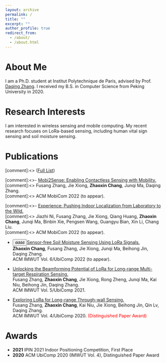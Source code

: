 ```yaml
---
layout: archive
permalink: /
title: ""
excerpt: ""
author_profile: true
redirect_from: 
  - /about/
  - /about.html
---
```


About Me
======
I am a Ph.D. student at Institut Polytechnique de Paris, advised by Prof. [Daqing Zhang](https://scholar.google.com.hk/citations?hl=en&user=qn8CqEYAAAAJ&view_op=list_works&sortby=pubdate). I received my B.S. in Computer Science from Peking University in 2020.


Research Interests
======
I am interested in wireless sensing and mobile computing. My recent research focuses on LoRa-based sensing, including human vital sign sensing and soil moisture sensing. 

Publications
======
[comment]:<> ([Full List](https://scholar.google.com/citations?user=bs5yeA0AAAAJ&hl=en))

[comment]:<>- [Mobi2Sense: Enabling Contactless Sensing with Mobility.](https://zhaoxin-chang.github.io/)\
[comment]:<>  Fusang Zhang, Jie Xiong, **Zhaoxin Chang**, Junqi Ma, Daqing Zhang.\
[comment]:<>  ACM MobiCom 2022 (to appear).

[comment]:<>- [Experience: Pushing Indoor Localization from Laboratory to the Wild.](https://zhaoxin-chang.github.io/)\
[comment]:<>  Jiazhi Ni, Fusang Zhang, Jie Xiong, Qiang Huang, **Zhaoxin Chang**, Junqi Ma, Binbin Xie, Pengsen Wang, Guangyu Bian, Xin Li, Chang Liu.\
[comment]:<>  ACM MobiCom 2022 (to appear).

- <button type="button">dddd</button>[Sensor-free Soil Moisture Sensing Using LoRa Signals.](https://doi.org/10.1145/3534608)\
  **Zhaoxin Chang**, Fusang Zhang, Jie Xiong, Junqi Ma, Beihong Jin, Daqing Zhang.\
  ACM IMWUT Vol. 6/UbiComp 2022 (to appear).
  
- [Unlocking the Beamforming Potential of LoRa for Long-range Multi-target Respiration Sensing.](https://dl.acm.org/doi/abs/10.1145/3463526)\
  Fusang Zhang, **Zhaoxin Chang**, Jie Xiong, Rong Zheng, Junqi Ma, Kai Niu, Beihong Jin, Daqing Zhang.\
  ACM IMWUT Vol. 5/UbiComp 2021.
  
- [Exploring LoRa for Long-range Through-wall Sensing.](https://dl.acm.org/doi/abs/10.1145/3397326)\
  Fusang Zhang, **Zhaoxin Chang**, Kai Niu, Jie Xiong, Beihong Jin, Qin Lv, Daqing Zhang.\
  ACM IMWUT Vol. 4/UbiComp 2020. <font color=red>(Distinguished Paper Award)</font>
  
Awards
======

- **2021** IPIN 2021 Indoor Positioning Competition, First Place
- **2020** ACM UbiComp 2020 (IMWUT Vol. 4), Distinguished Paper Award
